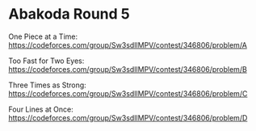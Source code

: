 # Abakoda Round 5

One Piece at a Time: https://codeforces.com/group/Sw3sdIlMPV/contest/346806/problem/A

Too Fast for Two Eyes: https://codeforces.com/group/Sw3sdIlMPV/contest/346806/problem/B

Three Times as Strong: https://codeforces.com/group/Sw3sdIlMPV/contest/346806/problem/C

Four Lines at Once: https://codeforces.com/group/Sw3sdIlMPV/contest/346806/problem/D
